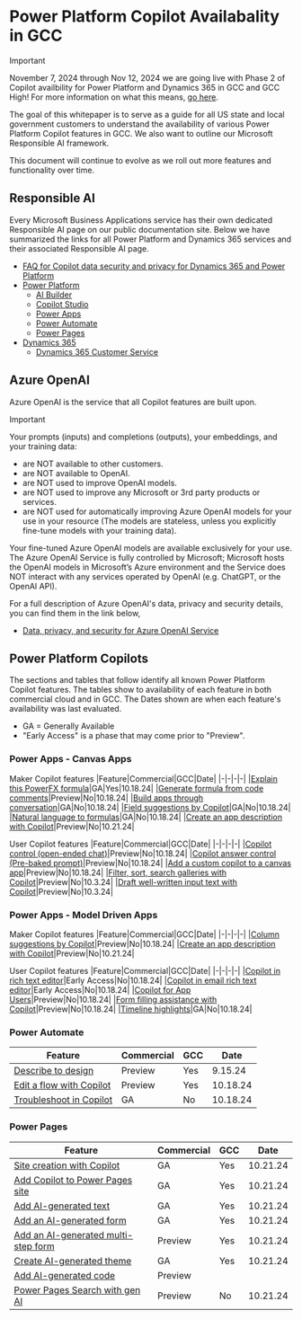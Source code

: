 # Power Platform Copilot Availabality in GCC
> [!IMPORTANT]
> November 7, 2024 through Nov 12, 2024 we are going live with Phase 2 of Copilot availbility for Power Platform and Dynamics 365 in GCC and GCC High!  For more information on what this means, [go here](https://github.com/microsoft/Federal-Business-Applications/blob/main/whitepapers/copilot/README.md).

The goal of this whitepaper is to serve as a guide for all US state and local government customers to understand the availability of various Power Platform Copilot features in GCC.  We also want to outline our Microsoft Responsible AI framework.  

This document will continue to evolve as we roll out more features and functionality over time.

## Responsible AI
Every Microsoft Business Applications service has their own dedicated Responsible AI page on our public documentation site.  Below we have summarized the links for all Power Platform and Dynamics 365 services and their associated Responsible AI page.

* [FAQ for Copilot data security and privacy for Dynamics 365 and Power Platform](https://learn.microsoft.com/en-us/power-platform/faqs-copilot-data-security-privacy)
* [Power Platform](https://learn.microsoft.com/en-us/power-platform/responsible-ai-overview)
  * [AI Builder](https://learn.microsoft.com/en-us/ai-builder/responsible-ai-overview)
  * [Copilot Studio](https://learn.microsoft.com/en-us/microsoft-copilot-studio/responsible-ai-overview)
  * [Power Apps](https://learn.microsoft.com/en-us/power-apps/maker/common/responsible-ai-overview/)
  * [Power Automate](https://learn.microsoft.com/en-us/power-automate/responsible-ai-overview/)
  * [Power Pages](https://learn.microsoft.com/en-us/power-pages/responsible-ai-overview/)
* [Dynamics 365](https://learn.microsoft.com/en-us/dynamics365/responsible-ai-overview)
  * [Dynamics 365 Customer Service](https://learn.microsoft.com/en-us/dynamics365/customer-service/implement/responsible-ai-overview)
 
## Azure OpenAI
Azure OpenAI is the service that all Copilot features are built upon. 

> [!IMPORTANT] 
> Your prompts (inputs) and completions (outputs), your embeddings, and your training data:
> 
> * are NOT available to other customers.
> * are NOT available to OpenAI.
> * are NOT used to improve OpenAI models.
> * are NOT used to improve any Microsoft or 3rd party products or services.
> * are NOT used for automatically improving Azure OpenAI models for your use in your resource (The models are stateless, unless you explicitly fine-tune models with your training data).
> 
> Your fine-tuned Azure OpenAI models are available exclusively for your use.
The Azure OpenAI Service is fully controlled by Microsoft; Microsoft hosts the OpenAI models in Microsoft’s Azure environment and the Service does NOT interact with any services operated by OpenAI (e.g. ChatGPT, or the OpenAI API).

For a full description of Azure OpenAI's data, privacy and security details, you can find them in the link below,

* [Data, privacy, and security for Azure OpenAI Service](https://learn.microsoft.com/en-us/legal/cognitive-services/openai/data-privacy)

## Power Platform Copilots
The sections and tables that follow identify all known Power Platform Copilot features.  The tables show to availability of each feature in both commercial cloud and in GCC.  The Dates shown are when each feature's availability was last evaluated.
* GA = Generally Available
* "Early Access" is a phase that may come prior to "Preview".

### Power Apps - Canvas Apps
Maker Copilot features
|Feature|Commercial|GCC|Date|
|-|-|-|-|
|[Explain this PowerFX formula](https://learn.microsoft.com/en-us/power-apps/maker/canvas-apps/ai-formulas-formulabar#explain-a-formula)|GA|Yes|10.18.24|
|[Generate formula from code comments](https://learn.microsoft.com/en-us/power-apps/maker/canvas-apps/ai-formulas-formulabar#generate-formulas-from-code-comments-preview)|Preview|No|10.18.24|
|[Build apps through conversation](https://learn.microsoft.com/en-us/power-apps/maker/canvas-apps/ai-conversations-create-app)|GA|No|10.18.24|
|[Field suggestions by Copilot](https://learn.microsoft.com/en-us/power-apps/maker/canvas-apps/ai-field-suggestions)|GA|No|10.18.24|
|[Natural language to formulas](https://learn.microsoft.com/en-us/power-apps/maker/canvas-apps/power-apps-ideas-transform)|GA|No|10.18.24|
|[Create an app description with Copilot](https://learn.microsoft.com/en-us/power-apps/maker/canvas-apps/save-publish-app#create-an-app-description-with-copilot-preview)|Preview|No|10.21.24|

User Copilot features
|Feature|Commercial|GCC|Date|
|-|-|-|-|
|[Copilot control (open-ended chat)](https://learn.microsoft.com/en-us/power-apps/maker/canvas-apps/add-ai-copilot)|Preview|No|10.18.24|
|[Copilot answer control (Pre-baked prompt)](https://learn.microsoft.com/en-us/power-apps/maker/canvas-apps/copilot-answer-control-overview)|Preview|No|10.18.24|
|[Add a custom copilot to a canvas app](https://learn.microsoft.com/en-us/power-apps/maker/canvas-apps/add-custom-copilot)|Preview|No|10.18.24|
|[Filter, sort, search galleries with Copilot](https://learn.microsoft.com/en-us/power-apps/user/smartgrid)|Preview|No|10.3.24|
|[Draft well-written input text with Copilot](https://learn.microsoft.com/en-us/power-apps/user/well-written-input-text-copilot)|Preview|No|10.3.24|

### Power Apps - Model Driven Apps
Maker Copilot features
|Feature|Commercial|GCC|Date|
|-|-|-|-|
|[Column suggestions by Copilot](https://learn.microsoft.com/en-us/power-apps/maker/model-driven-apps/create-and-edit-forms#column-suggestions-by-copilot-preview)|Preview|No|10.18.24|
|[Create an app description with Copilot](https://learn.microsoft.com/en-us/power-apps/maker/model-driven-apps/build-first-model-driven-app#create-an-app-description-with-copilot-preview)|Preview|No|10.21.24|

User Copilot features
|Feature|Commercial|GCC|Date|
|-|-|-|-|
|[Copilot in rich text editor](https://learn.microsoft.com/en-us/power-apps/maker/model-driven-apps/copilot-control)|Early Access|No|10.18.24|
|[Copilot in email rich text editor](https://learn.microsoft.com/en-us/power-apps/maker/model-driven-apps/use-copilot-email-assist)|Early Access|No|10.18.24|
|[Copilot for App Users](https://learn.microsoft.com/en-us/power-apps/maker/model-driven-apps/add-ai-copilot)|Preview|No|10.18.24|
|[Form filling assistance with Copilot](https://learn.microsoft.com/en-us/power-apps/user/form-filling-assistance)|Preview|No|10.18.24|
|[Timeline highlights](https://learn.microsoft.com/en-us/power-apps/user/add-activities#use-timeline-highlights-powered-by-generative-ai)|GA|No|10.18.24|

### Power Automate
|Feature|Commercial|GCC|Date|
|-|-|-|-|
|[Describe to design](https://learn.microsoft.com/en-us/power-automate/create-cloud-flow-from-description)|Preview|Yes|9.15.24|
|[Edit a flow with Copilot](https://learn.microsoft.com/en-us/power-automate/get-started-with-copilot#edit-a-flow-using-the-designer-with-copilot-capabilities)|Preview|Yes|10.18.24|
|[Troubleshoot in Copilot](https://learn.microsoft.com/en-us/power-automate/fix-flow-failures#troubleshoot-in-copilot)|GA|No|10.18.24|

### Power Pages
|Feature|Commercial|GCC|Date|
|-|-|-|-|
|[Site creation with Copilot](https://learn.microsoft.com/en-us/power-pages/getting-started/create-site-copilot)|GA|Yes|10.21.24|
|[Add Copilot to Power Pages site](https://learn.microsoft.com/en-us/power-pages/getting-started/enable-chatbot)|GA|Yes|10.21.24|
|[Add AI-generated text](https://learn.microsoft.com/en-us/power-pages/getting-started/add-text-copilot)|GA|Yes|10.21.24|
|[Add an AI-generated form](https://learn.microsoft.com/en-us/power-pages/getting-started/add-form-copilot)|GA|Yes|10.21.24|
|[Add an AI-generated multi-step form](https://learn.microsoft.com/en-us/power-pages/getting-started/multistep-forms-copilot)|Preview|Yes|10.21.24|
|[Create AI-generated theme](https://learn.microsoft.com/en-us/power-pages/getting-started/theme-copilot)|GA|Yes|10.21.24|
|[Add AI-generated code](https://learn.microsoft.com/en-us/power-pages/configure/add-code-copilot)|Preview|||
|[Power Pages Search with gen AI](https://learn.microsoft.com/en-us/power-pages/configure/search/generative-ai)|Preview|No|10.21.24|
